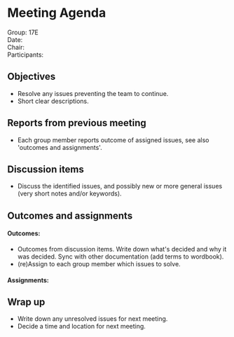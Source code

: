 # Meeting Agenda

Group: 17E
\
Date:
\
Chair:
\
Participants:



## Objectives

- Resolve any issues preventing the team to continue.
- Short clear descriptions.


## Reports from previous meeting

- Each group member reports outcome of assigned issues, see also 'outcomes and
  assignments'.


## Discussion items

- Discuss the identified issues, and possibly new or more general issues (very
  short notes and/or keywords).


## Outcomes and assignments

#### Outcomes:

- Outcomes from discussion items. Write down what's decided and why it was
  decided. Sync with other documentation (add terms to wordbook).
- (re)Assign to each group member which issues to solve.

#### Assignments:

## Wrap up

- Write down any unresolved issues for next meeting.
- Decide a time and location for next meeting.

